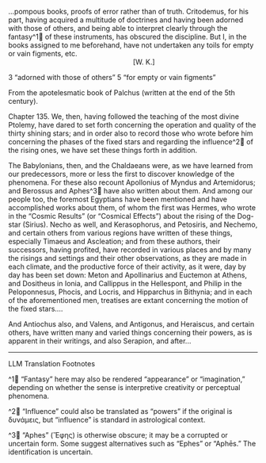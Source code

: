 ...pompous books, proofs of error rather than of truth. Critodemus, for his part, having acquired a multitude of doctrines and having been adorned with those of others, and being able to interpret clearly through the fantasy^1🤖 of these instruments, has obscured the discipline. But I, in the books assigned to me beforehand, have not undertaken any toils for empty or vain figments, etc.  
                  [W. K.]

3 “adorned with those of others”  5 “for empty or vain figments”  

From the apotelesmatic book of Palchus (written at the end of the 5th century).

Chapter 135. We, then, having followed the teaching of the most divine Ptolemy, have dared to set forth concerning the operation and quality of the thirty shining stars; and in order also to record those who wrote before him concerning the phases of the fixed stars and regarding the influence^2🤖 of the rising ones, we have set these things forth in addition.

The Babylonians, then, and the Chaldaeans were, as we have learned from our predecessors, more or less the first to discover knowledge of the phenomena. For these also recount Apollonius of Myndus and Artemidorus; and Berossus and Aphes^3🤖 have also written about them. And among our people too, the foremost Egyptians have been mentioned and have accomplished works about them, of whom the first was Hermes, who wrote in the “Cosmic Results” (or “Cosmical Effects”) about the rising of the Dog-star (Sirius). Necho as well, and Kerasophorus, and Petosiris, and Nechemo, and certain others from various regions have written of these things, especially Timaeus and Ascleation; and from these authors, their successors, having profited, have recorded in various places and by many the risings and settings and their other observations, as they are made in each climate, and the productive force of their activity, as it were, day by day has been set down: Meton and Apollinarius and Euctemon at Athens, and Dositheus in Ionia, and Callippus in the Hellespont, and Philip in the Peloponnesus, Phocis, and Locris, and Hipparchus in Bithynia; and in each of the aforementioned men, treatises are extant concerning the motion of the fixed stars....

And Antiochus also, and Valens, and Antigonus, and Heraiscus, and certain others, have written many and varied things concerning their powers, as is apparent in their writings, and also Serapion, and after...

---

LLM Translation Footnotes

^1🤖 “Fantasy” here may also be rendered “appearance” or “imagination,” depending on whether the sense is interpretive creativity or perceptual phenomena.

^2🤖 “Influence” could also be translated as “powers” if the original is δυνάμεις, but “influence” is standard in astrological context.

^3🤖 “Aphes” (Ἔφης) is otherwise obscure; it may be a corrupted or uncertain form. Some suggest alternatives such as “Ephes” or “Aphēs.” The identification is uncertain.